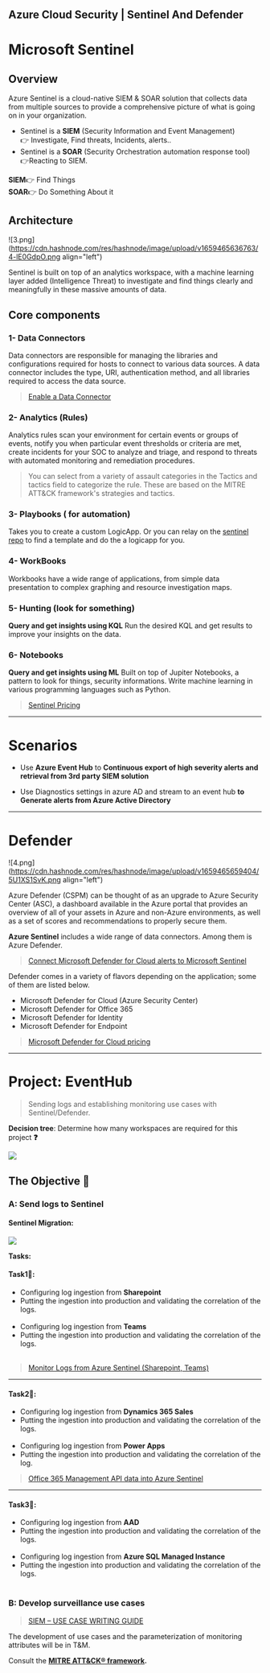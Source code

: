 ## Azure Cloud Security | Sentinel And Defender


# Microsoft Sentinel

## Overview
Azure Sentinel is a cloud-native SIEM & SOAR solution that collects data from multiple sources to provide a comprehensive picture of what is going on in your organization.

- Sentinel is a **SIEM** (Security Information and Event Management)
<br>👉 Investigate, Find threats, Incidents, alerts..
- Sentinel is a **SOAR** (Security Orchestration automation response tool) <br>👉Reacting to SIEM.

**SIEM**👉 Find Things <br>
**SOAR**👉 Do Something About it


## Architecture

![3.png](https://cdn.hashnode.com/res/hashnode/image/upload/v1659465636763/4-lE0GdpO.png align="left")



 Sentinel is built on top of an analytics workspace, with a machine learning layer added (Intelligence Threat) to investigate and find things clearly and meaningfully in these massive amounts of data. 



## Core components

### 1- Data Connectors
Data connectors are responsible for managing the libraries and configurations required for hosts to connect to various data sources. A data connector includes the type, URI, authentication method, and all libraries required to access the data source.
> [Enable a Data Connector](https://docs.microsoft.com/en-us/azure/sentinel/connect-data-sources#enable-a-data-connector)

### 2- Analytics (Rules)
Analytics rules scan your environment for certain events or groups of events, notify you when particular event thresholds or criteria are met, create incidents for your SOC to analyze and triage, and respond to threats with automated monitoring and remediation procedures.
> You can select from a variety of assault categories in the Tactics and tactics field to categorize the rule. These are based on the MITRE ATT&CK framework's strategies and tactics.


### 3- Playbooks ( for automation)
Takes you to create a custom LogicApp.
Or you can relay on the [sentinel repo](https://github.com/Azure/Azure-Sentinel) to find a template and do the a logicapp for you.
### 4- WorkBooks
Workbooks have a wide range of applications, from simple data presentation to complex graphing and resource investigation maps.

### 5- Hunting (look for something)
 **Query and get insights using KQL**
  Run the desired KQL and get results to improve your insights on the data.
  <br>
  
### 6- Notebooks
 **Query and get insights using ML**
Built on top of Jupiter Notebooks, a pattern to look for things, security informations.
Write machine learning in various programming languages such as Python.


> [Sentinel Pricing](https://azure.microsoft.com/fr-fr/pricing/details/microsoft-sentinel/)

---

# Scenarios
- Use **Azure Event Hub** to **Continuous export of high severity alerts and retrieval from 3rd party SIEM solution**


- Use Diagnostics settings in azure AD and stream to an event hub **to Generate alerts from Azure Active Directory**


---
# Defender

![4.png](https://cdn.hashnode.com/res/hashnode/image/upload/v1659465659404/5U1XS1SvK.png align="left")

Azure Defender (CSPM) can be thought of as an upgrade to Azure Security Center (ASC), a dashboard available in the Azure portal that provides an overview of all of your assets in Azure and non-Azure environments, as well as a set of scores and recommendations to properly secure them.

**Azure Sentinel** includes a wide range of data connectors. Among them is Azure Defender.

> [Connect Microsoft Defender for Cloud alerts to Microsoft Sentinel](https://docs.microsoft.com/en-us/azure/sentinel/connect-defender-for-cloud)


Defender comes in a variety of flavors depending on the application; some of them are listed below.
- Microsoft Defender for Cloud (Azure Security Center)
- Microsoft Defender for Office 365
- Microsoft Defender for Identity
- Microsoft Defender for Endpoint

> [Microsoft Defender for Cloud pricing](https://azure.microsoft.com/en-us/pricing/details/defender-for-cloud/)

---
# Project: EventHub
> Sending logs and establishing monitoring use cases with Sentinel/Defender.

**Decision tree**: Determine how many workspaces are required for this project **❓**

![](https://i.imgur.com/jSOvhdP.jpg)

## The Objective 🥅


### A: Send logs to Sentinel

#### Sentinel Migration:
![](https://i.imgur.com/Y0sfQYZ.png)

**Tasks:**

#### Task1📝:
- Configuring log ingestion from **Sharepoint**
- Putting the ingestion into production and validating the correlation of the logs. 
 <br><br>
- Configuring log ingestion from **Teams**
- Putting the ingestion into production and validating the correlation of the logs.
<br><br>
> [Monitor Logs from Azure Sentinel (Sharepoint, Teams)](https://nanddeepnachanblogs.com/posts/2021-03-14-monitor-o365-logs-azure-sentinel/)

---
#### Task2📝:
- Configuring log ingestion from **Dynamics 365 Sales**
- Putting the ingestion into production and validating the correlation of the logs.
<br><br>
- Configuring log ingestion from **Power Apps**
- Putting the ingestion into production and validating the correlation of the log.

> [Office 365 Management API data into Azure Sentinel](https://github.com/Azure/Azure-Sentinel/tree/master/DataConnectors/O365%20Data)

---
#### Task3📝:
- Configuring log ingestion from **AAD**
- Putting the ingestion into production and validating the correlation of the logs.
<br><br>
- Configuring log ingestion from **Azure SQL Managed Instance**
- Putting the ingestion into production and validating the correlation of the logs.
<br><br>


### B: Develop surveillance use cases

> [SIEM – USE CASE WRITING GUIDE]()

The development of use cases and the parameterization of monitoring attributes will be in T&M.

Consult the **[MITRE ATT&CK® framework](https://resources.infosecinstitute.com/topic/use-cases-for-implementing-the-mitre-attck-framework/).** <br>

